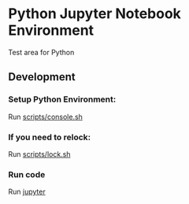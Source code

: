 # Python Jupyter Notebook Environment

Test area for Python

## Development

### Setup Python Environment:

Run [scripts/console.sh](scripts/console.sh)

### If you need to relock:

Run [scripts/lock.sh](../scripts/lock.sh)

### Run code

Run [jupyter](jupyter)
